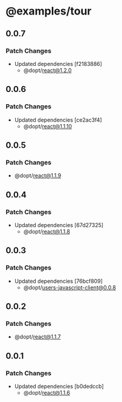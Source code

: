 # @examples/tour

## 0.0.7

### Patch Changes

- Updated dependencies [f2183886]
  - @dopt/react@1.2.0

## 0.0.6

### Patch Changes

- Updated dependencies [ce2ac3f4]
  - @dopt/react@1.1.10

## 0.0.5

### Patch Changes

- @dopt/react@1.1.9

## 0.0.4

### Patch Changes

- Updated dependencies [67d27325]
  - @dopt/react@1.1.8

## 0.0.3

### Patch Changes

- Updated dependencies [76bcf809]
  - @dopt/users-javascript-client@0.0.8

## 0.0.2

### Patch Changes

- @dopt/react@1.1.7

## 0.0.1

### Patch Changes

- Updated dependencies [b0dedccb]
  - @dopt/react@1.1.6
